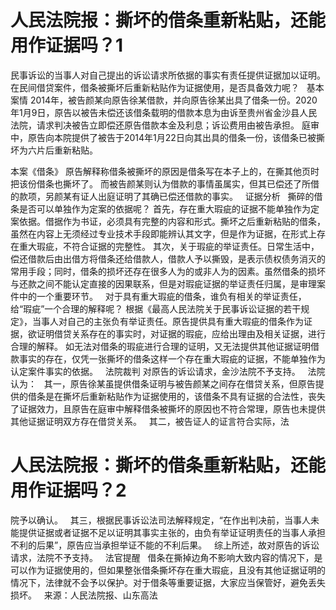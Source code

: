 # 人民法院报：撕坏的借条重新粘贴，还能用作证据吗？1

民事诉讼的当事人对自己提出的诉讼请求所依据的事实有责任提供证据加以证明。在民间借贷案件，借条被撕坏后重新粘贴作为证据使用，是否具备效力呢？
 
基本案情
2014年，被告颜某向原告徐某借款，并向原告徐某出具了借条一份。2020年1月9日，原告以被告未偿还该借条载明的借款本息为由诉至贵州省金沙县人民法院，请求判决被告立即偿还原告借款本金及利息；诉讼费用由被告承担。
庭审中，原告向本院提供了被告于2014年1月22日向其出具的借条一份，该借条已被撕坏为六片后重新粘贴。

本案《借条》
原告解释称借条被撕坏的原因是借条写在本子上的，在撕其他页时把该份借条也撕坏了。
而被告颜某则认为借款的事情虽属实，但其已偿还了所借的款项，另颜某有证人出庭证明了其确已偿还借款的事实。
 
证据分析
 
撕碎的借条是否可以单独作为定案的依据呢？
首先，存在重大瑕疵的证据不能单独作为定案依据。借据作为书证，必须具有完整的内容和形式。撕坏之后重新粘贴的借条，虽然在内容上无须经过专业技术手段即能辨认其文字，但是作为证据，在形式上存在重大瑕疵，不符合证据的完整性。
其次，关于瑕疵的举证责任。日常生活中，偿还借款后由出借方将借条还给借款人，借款人予以撕毁，是表示债权债务消灭的常用手段；同时，借条的损坏还存在很多人为的或非人为的因素。虽然借条的损坏与还款之间不能认定直接的因果联系，但是对瑕疵证据的举证责任归属，是审理案件中的一个重要环节。
 
对于具有重大瑕疵的借条，谁负有相关的举证责任，给“瑕疵”一个合理的解释呢？
根据《最高人民法院关于民事诉讼证据的若干规定》，当事人对自己的主张负有举证责任。原告提供具有重大瑕疵的借条作为证据，欲证明借贷关系存在的事实时，对证据的瑕疵，应给出理由及相关证据，进行合理的解释。
如无法对借条的瑕疵进行合理的证明，又无法提供其他证据证明借款事实的存在，仅凭一张撕坏的借条这样一个存在重大瑕疵的证据，不能单独作为认定案件事实的依据。
 
法院裁判
对原告的诉讼请求，金沙法院不予支持。
 
法院认为：
 
其一，原告徐某虽提供借条证明与被告颜某之间存在借贷关系，但原告提供的借条是在撕坏后重新粘贴作为证据使用的，该借条不具有证据的合法性，丧失了证据效力，且原告在庭审中解释借条被撕坏的原因也不符合常理，原告也未提供其他证据证明双方存在借贷关系。
 
其二，被告证人的证言符合实际，法

# 人民法院报：撕坏的借条重新粘贴，还能用作证据吗？2

院予以确认。
 
其三，根据民事诉讼法司法解释规定，“在作出判决前，当事人未能提供证据或者证据不足以证明其事实主张的，由负有举证证明责任的当事人承担不利的后果”，原告应当承担举证不能的不利后果。
 
综上所述，故对原告的诉讼请求，法院不予支持。
 
法官提醒
 
借条在撕掉边角不影响大致内容的情况下，是可以作为证据使用的，但如果整张借条撕坏存在重大瑕疵，且没有其他证据证明的情况下，法律就不会予以保护。对于借条等重要证据，大家应当保管好，避免丢失损坏。
 
来源：人民法院报、山东高法
 


